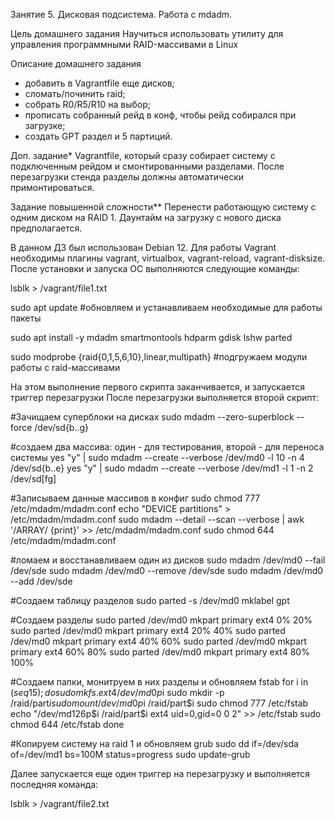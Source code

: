 Занятие 5. Дисковая подсистема. Работа с mdadm.

Цель домашнего задания
Научиться использовать утилиту для управления программными RAID-массивами в Linux

Описание домашнего задания
- добавить в Vagrantfile еще дисков;
- сломать/починить raid;
- собрать R0/R5/R10 на выбор;
- прописать собранный рейд в конф, чтобы рейд собирался при загрузке;
- создать GPT раздел и 5 партиций.

Доп. задание*
Vagrantfile, который сразу собирает систему с подключенным рейдом и смонтированными разделами. После перезагрузки стенда разделы должны автоматически примонтироваться.

Задание повышенной сложности**
Перенести работающую систему с одним диском на RAID 1. Даунтайм на загрузку с нового диска предполагается.

В данном ДЗ был использован Debian 12.
Для работы Vagrant необходимы плагины vagrant, virtualbox, vagrant-reload, vagrant-disksize.
После установки и запуска ОС выполняются следующие команды:

lsblk > /vagrant/file1.txt

sudo apt update #обновляем и устанавливаем необходимые для работы пакеты

sudo apt install -y mdadm smartmontools hdparm gdisk lshw parted

sudo modprobe {raid{0,1,5,6,10},linear,multipath} #подгружаем модули работы с raid-массивами

На этом выполнение первого скрипта заканчивается, и запускается триггер перезагрузки
После перезагрузки выполняется второй скрипт:

#Зачищаем суперблоки на дисках
sudo mdadm --zero-superblock --force /dev/sd{b..g}

#создаем два массива: один - для тестирования, второй - для переноса системы
yes "y" | sudo mdadm --create --verbose /dev/md0 -l 10 -n 4 /dev/sd{b..e}
yes "y" | sudo mdadm --create --verbose /dev/md1 -l 1 -n 2 /dev/sd[fg]

#Записываем данные массивов в конфиг
sudo chmod 777 /etc/mdadm/mdadm.conf
echo "DEVICE partitions" > /etc/mdadm/mdadm.conf
sudo mdadm --detail --scan --verbose | awk '/ARRAY/ {print}' >> /etc/mdadm/mdadm.conf
sudo chmod 644 /etc/mdadm/mdadm.conf

#ломаем и восстанавливаем один из дисков
sudo mdadm /dev/md0 --fail /dev/sde
sudo mdadm /dev/md0 --remove /dev/sde
sudo mdadm /dev/md0 --add /dev/sde

#Создаем таблицу разделов
sudo parted -s /dev/md0 mklabel gpt

#Создаем разделы
sudo parted /dev/md0 mkpart primary ext4 0% 20%
sudo parted /dev/md0 mkpart primary ext4 20% 40%
sudo parted /dev/md0 mkpart primary ext4 40% 60%
sudo parted /dev/md0 mkpart primary ext4 60% 80%
sudo parted /dev/md0 mkpart primary ext4 80% 100%

#Создаем папки, монитруем в них разделы и обновляем fstab
for i in $(seq 1 5); do
    sudo mkfs.ext4 /dev/md0p$i
    sudo mkdir -p /raid/part$i
    sudo mount /dev/md0p$i /raid/part$i
    sudo chmod 777 /etc/fstab
    echo "/dev/md126p$i /raid/part$i ext4 uid=0,gid=0 0 2" >> /etc/fstab
    sudo chmod 644 /etc/fstab
done

#Копируем систему на raid 1 и обновляем grub
sudo dd if=/dev/sda of=/dev/md1 bs=100M status=progress
sudo update-grub

Далее запускается еще один триггер на перезагрузку и выполняется последняя команда:

lsblk > /vagrant/file2.txt
